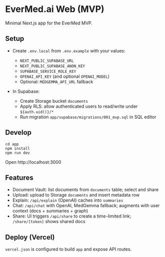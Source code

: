 # EverMed.ai Web (MVP)

Minimal Next.js app for the EverMed MVP.

## Setup

- Create `.env.local` from `.env.example` with your values:
  - `NEXT_PUBLIC_SUPABASE_URL`
  - `NEXT_PUBLIC_SUPABASE_ANON_KEY`
  - `SUPABASE_SERVICE_ROLE_KEY`
  - `OPENAI_API_KEY` (and optional `OPENAI_MODEL`)
  - Optional: `MEDGEMMA_API_URL` fallback

- In Supabase:
  - Create Storage bucket `documents`
  - Apply RLS: allow authenticated users to read/write under `${auth.uid()}/*`
  - Run migration `app/supabase/migrations/001_mvp.sql` in SQL editor

## Develop

```
cd app
npm install
npm run dev
```

Open http://localhost:3000

## Features

- Document Vault: list documents from `documents` table; select and share
- Upload: upload to Storage `documents` and insert metadata row
- Explain: `/api/explain` (OpenAI) caches into `summaries`
- Chat: `/api/chat` with OpenAI, MedGemma fallback; augments with user context (docs + summaries + graph)
- Share: UI triggers `/api/share` to create a time-limited link; `/share/[token]` shows shared docs

## Deploy (Vercel)

`vercel.json` is configured to build `app` and expose API routes.
